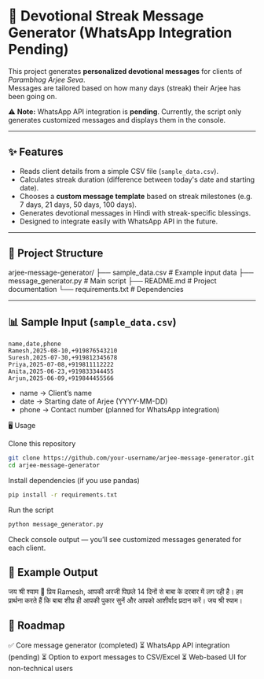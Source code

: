 # 📿 Devotional Streak Message Generator (WhatsApp Integration Pending)

This project generates **personalized devotional messages** for clients of *Parambhog Arjee Seva*.  
Messages are tailored based on how many days (streak) their Arjee has been going on.  

⚠️ **Note:** WhatsApp API integration is **pending**. Currently, the script only generates customized messages and displays them in the console.  

---

## ✨ Features

- Reads client details from a simple CSV file (`sample_data.csv`).
- Calculates streak duration (difference between today's date and starting date).
- Chooses a **custom message template** based on streak milestones (e.g. 7 days, 21 days, 50 days, 100 days).
- Generates devotional messages in Hindi with streak-specific blessings.
- Designed to integrate easily with WhatsApp API in the future.

---

## 📂 Project Structure
arjee-message-generator/
├── sample_data.csv # Example input data
├── message_generator.py # Main script
├── README.md # Project documentation
└── requirements.txt # Dependencies

---
## 📊 Sample Input (`sample_data.csv`)

```csv
name,date,phone
Ramesh,2025-08-10,+919876543210
Suresh,2025-07-30,+919812345678
Priya,2025-07-08,+919811112222
Anita,2025-06-23,+919833344455
Arjun,2025-06-09,+919844455566
```
- name → Client’s name
- date → Starting date of Arjee (YYYY-MM-DD)
- phone → Contact number (planned for WhatsApp integration)

🖥️ Usage

Clone this repository

``` bash
git clone https://github.com/your-username/arjee-message-generator.git
cd arjee-message-generator
```

Install dependencies (if you use pandas)

``` bash
pip install -r requirements.txt
```

Run the script
``` bash
python message_generator.py
```

Check console output — you’ll see customized messages generated for each client.

## 📩 Example Output
जय श्री श्याम 🙏
प्रिय Ramesh,
आपकी अरजी पिछले 14 दिनों से बाबा के दरबार में लग रही है।
हम प्रार्थना करते हैं कि बाबा शीघ्र ही आपकी पुकार सुनें और आपको आशीर्वाद प्रदान करें।
जय श्री श्याम।

## 🚀 Roadmap

✅ Core message generator (completed)
⏳ WhatsApp API integration (pending)
⏳ Option to export messages to CSV/Excel
⏳ Web-based UI for non-technical users

